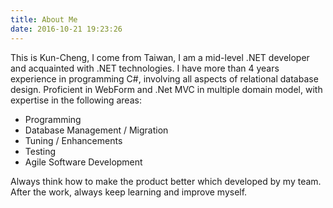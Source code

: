 ```yaml
---
title: About Me
date: 2016-10-21 19:23:26
---
```


This is Kun-Cheng, I come from Taiwan, I am a mid-level .NET developer and acquainted with .NET technologies.
I have more than 4 years experience in programming C#, involving all aspects of relational database design.
Proficient in WebForm and .Net MVC in multiple domain model, with expertise in the following areas:

* Programming
* Database Management / Migration
* Tuning / Enhancements
* Testing
* Agile Software Development

Always think how to make the product better which developed by my team.
After the work, always keep learning and improve myself.